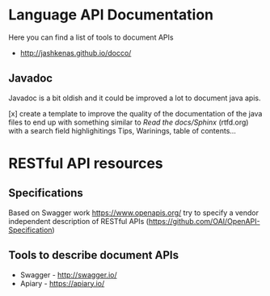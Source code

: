 # Language API Documentation

Here you can find a list of tools to document APIs

* http://jashkenas.github.io/docco/

## Javadoc
Javadoc is a bit oldish and it could be improved a lot to document java apis. 

[x] create a template to improve the quality of the documentation of the java files to end up with something similar to _Read the docs/Sphinx_ (rtfd.org) with a search field highlighitings Tips, Warinings, table of contents...

# RESTful API resources

## Specifications 

Based on Swagger work https://www.openapis.org/ try to specify a vendor independent description of RESTful APIs (https://github.com/OAI/OpenAPI-Specification)

## Tools to describe document APIs
* Swagger - http://swagger.io/
* Apiary - https://apiary.io/
